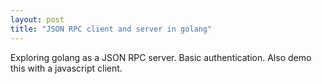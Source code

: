 ```yaml
---
layout: post
title: "JSON RPC client and server in golang"
---
```


Exploring golang as a JSON RPC server. Basic authentication.
Also demo this with a javascript client.
